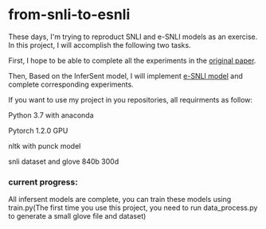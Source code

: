 # from-snli-to-esnli
  
These days, I'm trying to reproduct SNLI and e-SNLI models as an exercise. In this project, I will accomplish the following two tasks.

First, I hope to be able to complete all the experiments in the [original paper](https://arxiv.org/abs/1705.02364). 

Then, Based on the InferSent model, I will implement [e-SNLI model](https://arxiv.org/abs/1812.01193v1) and complete corresponding experiments.

If you want to use my project in you repositories, all requirments as follow:

Python 3.7 with anaconda

Pytorch 1.2.0 GPU

nltk with punck model

snli dataset and glove 840b 300d

### current progress:

All infersent models are complete, you can train these models using train.py(The first time you use this project, you need to run data_process.py to generate a small glove file and dataset)
